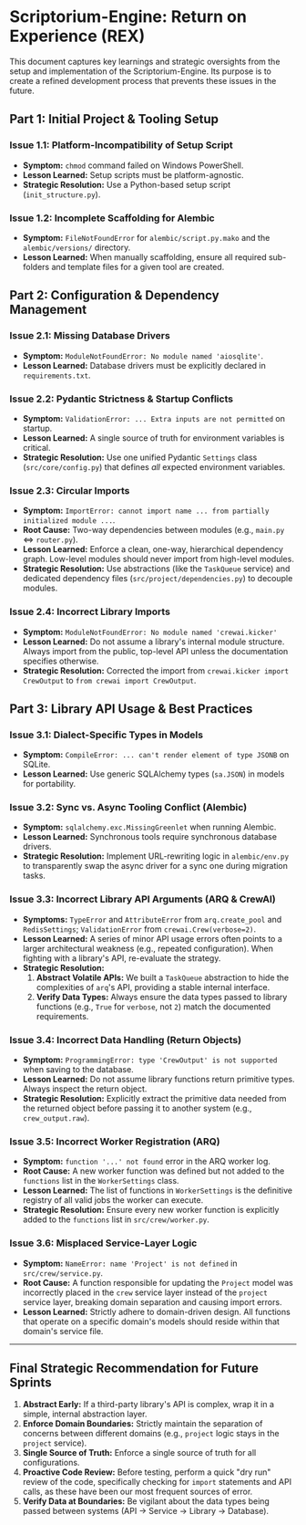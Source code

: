 # Scriptorium-Engine: Return on Experience (REX)

This document captures key learnings and strategic oversights from the setup and implementation of the Scriptorium-Engine. Its purpose is to create a refined development process that prevents these issues in the future.

## Part 1: Initial Project & Tooling Setup

### Issue 1.1: Platform-Incompatibility of Setup Script
*   **Symptom:** `chmod` command failed on Windows PowerShell.
*   **Lesson Learned:** Setup scripts must be platform-agnostic.
*   **Strategic Resolution:** Use a Python-based setup script (`init_structure.py`).

### Issue 1.2: Incomplete Scaffolding for Alembic
*   **Symptom:** `FileNotFoundError` for `alembic/script.py.mako` and the `alembic/versions/` directory.
*   **Lesson Learned:** When manually scaffolding, ensure all required sub-folders and template files for a given tool are created.

## Part 2: Configuration & Dependency Management

### Issue 2.1: Missing Database Drivers
*   **Symptom:** `ModuleNotFoundError: No module named 'aiosqlite'`.
*   **Lesson Learned:** Database drivers must be explicitly declared in `requirements.txt`.

### Issue 2.2: Pydantic Strictness & Startup Conflicts
*   **Symptom:** `ValidationError: ... Extra inputs are not permitted` on startup.
*   **Lesson Learned:** A single source of truth for environment variables is critical.
*   **Strategic Resolution:** Use one unified Pydantic `Settings` class (`src/core/config.py`) that defines *all* expected environment variables.

### Issue 2.3: Circular Imports
*   **Symptom:** `ImportError: cannot import name ... from partially initialized module ...`.
*   **Root Cause:** Two-way dependencies between modules (e.g., `main.py` <=> `router.py`).
*   **Lesson Learned:** Enforce a clean, one-way, hierarchical dependency graph. Low-level modules should never import from high-level modules.
*   **Strategic Resolution:** Use abstractions (like the `TaskQueue` service) and dedicated dependency files (`src/project/dependencies.py`) to decouple modules.

### Issue 2.4: Incorrect Library Imports
*   **Symptom:** `ModuleNotFoundError: No module named 'crewai.kicker'`
*   **Lesson Learned:** Do not assume a library's internal module structure. Always import from the public, top-level API unless the documentation specifies otherwise.
*   **Strategic Resolution:** Corrected the import from `crewai.kicker import CrewOutput` to `from crewai import CrewOutput`.

## Part 3: Library API Usage & Best Practices

### Issue 3.1: Dialect-Specific Types in Models
*   **Symptom:** `CompileError: ... can't render element of type JSONB` on SQLite.
*   **Lesson Learned:** Use generic SQLAlchemy types (`sa.JSON`) in models for portability.

### Issue 3.2: Sync vs. Async Tooling Conflict (Alembic)
*   **Symptom:** `sqlalchemy.exc.MissingGreenlet` when running Alembic.
*   **Lesson Learned:** Synchronous tools require synchronous database drivers.
*   **Strategic Resolution:** Implement URL-rewriting logic in `alembic/env.py` to transparently swap the async driver for a sync one during migration tasks.

### Issue 3.3: Incorrect Library API Arguments (ARQ & CrewAI)
*   **Symptoms:** `TypeError` and `AttributeError` from `arq.create_pool` and `RedisSettings`; `ValidationError` from `crewai.Crew(verbose=2)`.
*   **Lesson Learned:** A series of minor API usage errors often points to a larger architectural weakness (e.g., repeated configuration). When fighting with a library's API, re-evaluate the strategy.
*   **Strategic Resolution:**
    1.  **Abstract Volatile APIs:** We built a `TaskQueue` abstraction to hide the complexities of `arq`'s API, providing a stable internal interface.
    2.  **Verify Data Types:** Always ensure the data types passed to library functions (e.g., `True` for `verbose`, not `2`) match the documented requirements.

### Issue 3.4: Incorrect Data Handling (Return Objects)
*   **Symptom:** `ProgrammingError: type 'CrewOutput' is not supported` when saving to the database.
*   **Lesson Learned:** Do not assume library functions return primitive types. Always inspect the return object.
*   **Strategic Resolution:** Explicitly extract the primitive data needed from the returned object before passing it to another system (e.g., `crew_output.raw`).

### Issue 3.5: Incorrect Worker Registration (ARQ)
*   **Symptom:** `function '...' not found` error in the ARQ worker log.
*   **Root Cause:** A new worker function was defined but not added to the `functions` list in the `WorkerSettings` class.
*   **Lesson Learned:** The list of functions in `WorkerSettings` is the definitive registry of all valid jobs the worker can execute.
*   **Strategic Resolution:** Ensure every new worker function is explicitly added to the `functions` list in `src/crew/worker.py`.

### Issue 3.6: Misplaced Service-Layer Logic
*   **Symptom:** `NameError: name 'Project' is not defined` in `src/crew/service.py`.
*   **Root Cause:** A function responsible for updating the `Project` model was incorrectly placed in the `crew` service layer instead of the `project` service layer, breaking domain separation and causing import errors.
*   **Lesson Learned:** Strictly adhere to domain-driven design. All functions that operate on a specific domain's models should reside within that domain's service file.

---
## Final Strategic Recommendation for Future Sprints

1.  **Abstract Early:** If a third-party library's API is complex, wrap it in a simple, internal abstraction layer.
2.  **Enforce Domain Boundaries:** Strictly maintain the separation of concerns between different domains (e.g., `project` logic stays in the `project` service).
3.  **Single Source of Truth:** Enforce a single source of truth for all configurations.
4.  **Proactive Code Review:** Before testing, perform a quick "dry run" review of the code, specifically checking for `import` statements and API calls, as these have been our most frequent sources of error.
5.  **Verify Data at Boundaries:** Be vigilant about the data types being passed between systems (API -> Service -> Library -> Database).